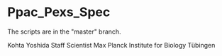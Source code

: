 # Ppac_Pexs_Spec

The scripts are in the "master" branch.

Kohta Yoshida
Staff Scientist
Max Planck Institute for Biology Tübingen

